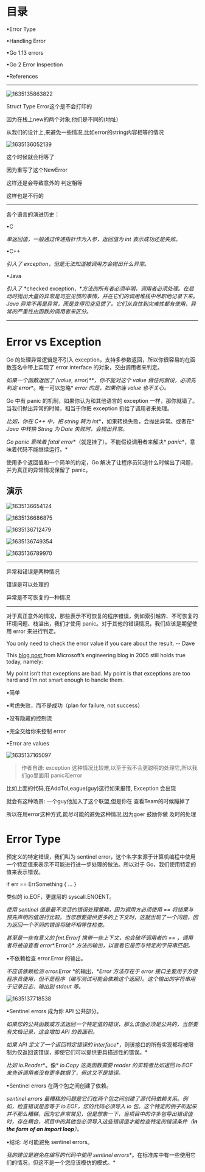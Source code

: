 

# 目录

•Error Type

•Handling Error

•Go 1.13 errors

•Go 2 Error Inspection

•References

---

![1635135863822](README/1635135863822.png)





Struct Type Error这个是不会打印的

因为在栈上new的两个对象,他们是不同的(地址)

从我们的设计上,来避免一些情况,比如error的string内容相等的情况





![1635136052139](README/1635136052139.png)

 这个时候就会相等了

因为重写了这个NewError

这样还是会导致意外的 判定相等

这样也是不行的

---

各个语言的演进历史：

•C

  *单返回值，一般通过传递指针作为入参，返回值为* *int* *表示成功还是失败。*

•C++

  *引入了 exception，但是无法知道被调用方会抛出什么异常。*

•Java

  *引入了* *checked exception，**方法的所有者必须申明，调用者必须处理。在启动时抛出大量的异常是司空见惯的事情，并在它们的调用堆栈中尽职地记录下来。Java 异常不再是异常，而是变得司空见惯了。它们从良性到灾难性都有使用，异常的严重性由函数的调用者来区分。*



---

#      **Error vs Exception**  

Go 的处理异常逻辑是不引入 exception，支持多参数返回，所以你很容易的在函数签名中带上实现了 error interface 的对象，交由调用者来判定。

*如果一个函数返回了* *(value, error)**，你不能对这个* *value* *做任何假设，必须先判定* *error**。唯一可以忽略* *error* *的是，如果你连* *value* *也不关心。*

Go 中有 panic 的机制，如果你认为和其他语言的 exception 一样，那你就错了。当我们抛出异常的时候，相当于你把 exception 扔给了调用者来处理。

*比如，你在* *C++* *中，把* *string* *转为* *int**，如果转换失败，会抛出异常。或者在* *Java* *中转换* *String* *为* *Date* *失败时，会抛出异常。*

*Go panic* *意味着* *fatal error**（就是挂了）。不能假设调用者来解决* *panic**，意味着代码不能继续运行。*

使用多个返回值和一个简单的约定，Go 解决了让程序员知道什么时候出了问题，并为真正的异常情况保留了 panic。



## 演示

![1635136654124](README/1635136654124.png)

![1635136686875](README/1635136686875.png)

![1635136712479](README/1635136712479.png)

![1635136749354](README/1635136749354.png)

![1635136789970](README/1635136789970.png)





---





异常和错误是两种情况



错误是可以处理的

异常是不可恢复的一种情况

---



对于真正意外的情况，那些表示不可恢复的程序错误，例如索引越界、不可恢复的环境问题、栈溢出，我们才使用 panic。对于其他的错误情况，我们应该是期望使用 error 来进行判定。

You only need to check the error value if you care about the result. -- Dave

This [blog post ](https://devblogs.microsoft.com/oldnewthing/?p=36693)from Microsoft’s engineering blog in 2005 still holds true today, namely:

My point isn’t that exceptions are bad. My point is that exceptions are too hard and I’m not smart enough to handle them.

•简单

•考虑失败，而不是成功（plan for failure, not success）

•没有隐藏的控制流

•完全交给你来控制 error

•Error are values



![1635137165097](README/1635137165097.png)

> 作者自谦: exception 这种情况比较难,以至于我不会更聪明的处理它,所以我们go里面用 panic和error



比如上面的代码,在AddToLeague(guy)这行如果报错, Exception 会出现

就会有这种场景: 一个guy他加入了这个联盟,但是你在 查看Team的时候蹦掉了

所以在用error这种方式,能尽可能的避免这种情况,因为goer 鼓励你做 及时的处理





# Error Type





预定义的特定错误，我们叫为 sentinel error，这个名字来源于计算机编程中使用一个特定值来表示不可能进行进一步处理的做法。所以对于 Go，我们使用特定的值来表示错误。

if err == ErrSomething { … }

类似的 io.EOF，更底层的 syscall.ENOENT。





*使用 sentinel 值是最不灵活的错误处理策略，因为调用方必须使用* *==* *将结果与预先声明的值进行比较。当您想要提供更多的上下文时，这就出现了一个问题，因为返回一个不同的错误将破坏相等性检查。*

*甚至是一些有意义的* *fmt.Errorf* *携带一些上下文，也会破坏调用者的* *==* *，调用者将被迫查看 error**.Error()* *方法的输出，以查看它是否与特定的字符串匹配。*

•不依赖检查 error.Error 的输出。

  *不应该依赖检测* *error.Error* *的输出，**Error* *方法存在于* *error* *接口主要用于方便程序员使用，但不是程序（编写测试可能会依赖这个返回）。这个输出的字符串用于记录日志、输出到* *stdout* *等。*



![1635137718538](README/1635137718538.png)



•Sentinel errors 成为你 API 公共部分。

  *如果您的公共函数或方法返回一个特定值的错误，那么该值必须是公共的，当然要有文档记录，这会增加 API 的表面积。*

  *如果 API 定义了一个返回特定错误的* *interface**，则该接口的所有实现都将被限制为仅返回该错误，即使它们可以提供更具描述性的错误。*

  *比如* *io.Reader**。像* *io.Copy* *这类函数需要* *reader* *的实现者比如返回* *io.EOF* *来告诉调用者没有更多数据了，但这又不是错误。*

•Sentinel errors 在两个包之间创建了依赖。

  *sentinel* *errors* *最糟糕的问题是它们在两个包之间创建了源代码依赖关系。例如，检查错误是否等于 io.EOF，您的代码必须导入 io 包。这个特定的例子听起来并不那么糟糕，因为它非常常见，但是想象一下，当项目中的许多包导出错误值时，存在耦合，项目中的其他包必须导入这些错误值才能检查特定的错误条件（**in the form of an import loop**）。*

•结论: 尽可能避免 sentinel errors。

  *我的建议是避免在编写的代码中使用 sentinel* *errors**。在标准库中有一些使用它们的情况，但这不是一个您应该模仿的模式。*


